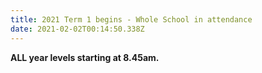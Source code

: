 ```yaml
---
title: 2021 Term 1 begins - Whole School in attendance
date: 2021-02-02T00:14:50.338Z
---
```

**ALL year levels starting at 8.45am.**